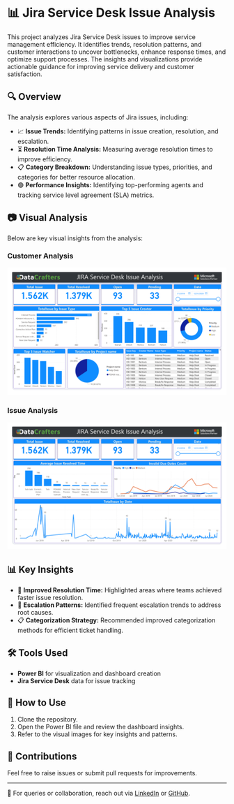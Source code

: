 # 📊 Jira Service Desk Issue Analysis

This project analyzes Jira Service Desk issues to improve service management efficiency. It identifies trends, resolution patterns, and customer interactions to uncover bottlenecks, enhance response times, and optimize support processes. The insights and visualizations provide actionable guidance for improving service delivery and customer satisfaction.

## 🔍 Overview
The analysis explores various aspects of Jira issues, including:

- 📈 **Issue Trends:** Identifying patterns in issue creation, resolution, and escalation.
- ⏳ **Resolution Time Analysis:** Measuring average resolution times to improve efficiency.
- 📋 **Category Breakdown:** Understanding issue types, priorities, and categories for better resource allocation.
- 🟢 **Performance Insights:** Identifying top-performing agents and tracking service level agreement (SLA) metrics.

## 📷 Visual Analysis
Below are key visual insights from the analysis:

### Customer Analysis
![Customer Analysis](./Screenshot/Customer_Issue_Trend.png)

### Issue Analysis
![Issue Analysis](./Screenshot/Service_Resolution_Analysis.png)

## 📊 Key Insights
- 🚀 **Improved Resolution Time:** Highlighted areas where teams achieved faster issue resolution.
- 🔎 **Escalation Patterns:** Identified frequent escalation trends to address root causes.
- 📋 **Categorization Strategy:** Recommended improved categorization methods for efficient ticket handling.

## 🛠️ Tools Used
- **Power BI** for visualization and dashboard creation
- **Jira Service Desk** data for issue tracking

## 📄 How to Use
1. Clone the repository.
2. Open the Power BI file and review the dashboard insights.
3. Refer to the visual images for key insights and patterns.

## 🤝 Contributions
Feel free to raise issues or submit pull requests for improvements.

---

📧 For queries or collaboration, reach out via [LinkedIn](https://linkedin.com/in/your-profile) or [GitHub](https://github.com/Juwel2121).
